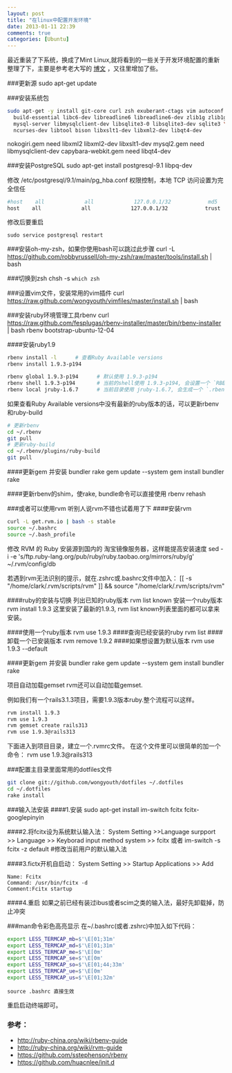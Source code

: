 ```yaml
---
layout: post
title: "在linux中配置开发环境"
date: 2013-01-11 22:39
comments: true
categories: [Ubuntu]
---
```


最近重装了下系统，换成了Mint Linux,就将看到的一些关于开发环境配置的重新整理了下，主要是参考老大写的
<a href="http://wongyouth.github.com/blog/2012/06/20/setup-new-ubuntu-environment/">博文</a>
，又往里增加了些。
<!-- more -->

###更新源
    sudo apt-get update

###安装系统包
```sh
sudo apt-get -y install git-core curl zsh exuberant-ctags vim autoconf automake openssl \
  build-essential libc6-dev libreadline6 libreadline6-dev zlib1g zlib1g-dev libssl-dev libyaml-dev \
  mysql-server libmysqlclient-dev libsqlite3-0 libsqlite3-dev sqlite3 \
  ncurses-dev libtool bison libxslt1-dev libxml2-dev libqt4-dev
```

nokogiri.gem need libxml2 libxml2-dev libxslt1-dev mysql2.gem need libmysqlclient-dev capybara-webkit.gem need libqt4-dev

###安装PostgreSQL
    sudo apt-get install postgresql-9.1 libpq-dev

修改 /etc/postgresql/9.1/main/pg_hba.conf 权限控制，本地 TCP 访问设置为完全信任
```sh
#host    all             all             127.0.0.1/32            md5
host    all             all             127.0.0.1/32            trust
```

修改后要重启

    sudo service postgresql restart

###安装oh-my-zsh，如果你使用bash可以跳过此步骤
    curl -L https://github.com/robbyrussell/oh-my-zsh/raw/master/tools/install.sh | bash

###切换到zsh
    chsh -s `which zsh`

###设置vim文件，安装常用的vim插件
    curl https://raw.github.com/wongyouth/vimfiles/master/install.sh | bash


###安装ruby环境管理工具rbenv
    curl https://raw.github.com/fesplugas/rbenv-installer/master/bin/rbenv-installer | bash
    rbenv bootstrap-ubuntu-12-04

####安装ruby1.9
```sh
rbenv install -l      # 查看Ruby Available versions
rbenv install 1.9.3-p194

rbenv global 1.9.3-p194      # 默认使用 1.9.3-p194
rbenv shell 1.9.3-p194       # 当前的shell使用 1.9.3-p194, 会设置一个 `RBENV_VERSION` 环境变量
rbenv local jruby-1.6.7      # 当前目录使用 jruby-1.6.7, 会生成一个 `.rbenv-version` 文件
```
如果查看Ruby Available versions中没有最新的ruby版本的话，可以更新rbenv和ruby-build
```sh
# 更新rbenv
cd ~/.rbenv
git pull
# 更新ruby-build
cd ~/.rbenv/plugins/ruby-build
git pull
```

####更新gem 并安装 bundler rake
    gem update --system
    gem install bundler rake

####更新rbenv的shim，使rake, bundle命令可以直接使用
    rbenv rehash

###或者可以使用rvm
听别人说rvm不错也试着用了下
####安装rvm
```sh
curl -L get.rvm.io | bash -s stable
source ~/.bashrc
source ~/.bash_profile
```
修改 RVM 的 Ruby 安装源到国内的 淘宝镜像服务器，这样能提高安装速度
    sed -i -e 's/ftp\.ruby-lang\.org\/pub\/ruby/ruby\.taobao\.org\/mirrors\/ruby/g' ~/.rvm/config/db

若遇到rvm无法识别的提示，就在.zshrc或.bashrc文件中加入：
    [[ -s "/home/clark/.rvm/scripts/rvm" ]] && source "/home/clark/.rvm/scripts/rvm"

####ruby的安装与切换
    列出已知的ruby版本
    rvm list known
    安装一个ruby版本
    rvm install 1.9.3
    这里安装了最新的1.9.3, rvm list known列表里面的都可以拿来安装。

####使用一个ruby版本
    rvm use 1.9.3
####查询已经安装的ruby
    rvm list
####卸载一个已安装版本
    rvm remove 1.9.2
####如果想设置为默认版本
    rvm use 1.9.3 --default

####更新gem 并安装 bundler rake
    gem update --system
    gem install bundler rake

项目自动加载gemset
rvm还可以自动加载gemset.

例如我们有一个rails3.1.3项目，需要1.9.3版本ruby.整个流程可以这样。
```sh
rvm install 1.9.3
rvm use 1.9.3
rvm gemset create rails313
rvm use 1.9.3@rails313
```
下面进入到项目目录，建立一个.rvmrc文件。
在这个文件里可以很简单的加一个命令：
    rvm use 1.9.3@rails313

###配置主目录里面常用的dotfiles文件
```sh
git clone git://github.com/wongyouth/dotfiles ~/.dotfiles
cd ~/.dotfiles
rake install
```
###输入法安装
####1.安装
    sudo apt-get install im-switch fcitx fcitx-googlepinyin

####2.将fcitx设为系统默认输入法：
    System Setting >>Language surpport >> Language >> Keyborad input method system >> fcitx
    或者
    im-switch -s fcitx -z default #修改当前用户的默认输入法

####3.fictx开机自启动：
System Setting >> Startup Applications >> Add

    Name: Fcitx
    Command: /usr/bin/fcitx -d
    Comment:Fcitx startup

####4.重启
如果之前已经有装过ibus或者scim之类的输入法，最好先卸载掉，防止冲突

###man命令彩色高亮显示
在~/.bashrc(或者.zshrc)中加入如下代码：
```sh
export LESS_TERMCAP_mb=$'\E[01;31m'
export LESS_TERMCAP_md=$'\E[01;31m'
export LESS_TERMCAP_me=$'\E[0m'
export LESS_TERMCAP_se=$'\E[0m'
export LESS_TERMCAP_so=$'\E[01;44;33m'
export LESS_TERMCAP_ue=$'\E[0m'
export LESS_TERMCAP_us=$'\E[01;32m'
```
    source .bashrc 直接生效
重启启动终端即可。

### 参考：
* http://ruby-china.org/wiki/rbenv-guide
* http://ruby-china.org/wiki/rvm-guide
* https://github.com/sstephenson/rbenv
* https://github.com/huacnlee/init.d
